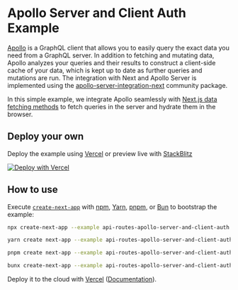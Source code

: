 # Apollo Server and Client Auth Example

[Apollo](https://www.apollographql.com/client/) is a GraphQL client that allows you to easily query the exact data you need from a GraphQL server. In addition to fetching and mutating data, Apollo analyzes your queries and their results to construct a client-side cache of your data, which is kept up to date as further queries and mutations are run. The integration with Next and Apollo Server is implemented using the [apollo-server-integration-next](https://github.com/apollo-server-integrations/apollo-server-integration-next) community package.

In this simple example, we integrate Apollo seamlessly with [Next.js data fetching methods](https://nextjs.org/docs/basic-features/data-fetching) to fetch queries in the server and hydrate them in the browser.

## Deploy your own

Deploy the example using [Vercel](https://vercel.com?utm_source=github&utm_medium=readme&utm_campaign=next-example) or preview live with [StackBlitz](https://stackblitz.com/github/vercel/next.js/tree/canary/examples/api-routes-apollo-server-and-client-auth)

[![Deploy with Vercel](https://vercel.com/button)](https://vercel.com/new/clone?repository-url=https://github.com/vercel/next.js/tree/canary/examples/api-routes-apollo-server-and-client-auth&project-name=api-routes-apollo-server-and-client-auth&repository-name=api-routes-apollo-server-and-client-auth)

## How to use

Execute [`create-next-app`](https://github.com/vercel/next.js/tree/canary/packages/create-next-app) with [npm](https://docs.npmjs.com/cli/init), [Yarn](https://yarnpkg.com/lang/en/docs/cli/create/), [pnpm](https://pnpm.io), or [Bun](https://bun.sh/docs/cli/bunx) to bootstrap the example:

```bash
npx create-next-app --example api-routes-apollo-server-and-client-auth api-routes-apollo-server-and-client-auth-app
```

```bash
yarn create next-app --example api-routes-apollo-server-and-client-auth api-routes-apollo-server-and-client-auth-app
```

```bash
pnpm create next-app --example api-routes-apollo-server-and-client-auth api-routes-apollo-server-and-client-auth-app
```

```bash
bunx create-next-app --example api-routes-apollo-server-and-client-auth api-routes-apollo-server-and-client-auth-app
```

Deploy it to the cloud with [Vercel](https://vercel.com/new?utm_source=github&utm_medium=readme&utm_campaign=next-example) ([Documentation](https://nextjs.org/docs/deployment)).
